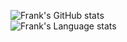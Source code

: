 ![Frank's GitHub stats](https://github-readme-stats.vercel.app/api?username=kugelblitz2&include_all_commits=true&show_icons=true&theme=tokyonight)
<br>
![Frank's Language stats](https://github-readme-stats.anuraghazra1.vercel.app/api/top-langs/?username=kugelblitz2&layout=compact&theme=tokyonight)
